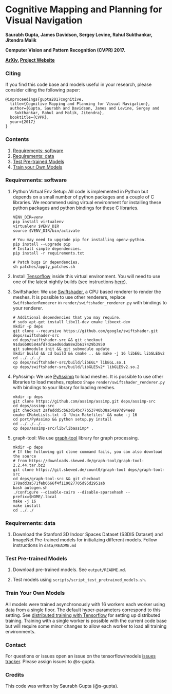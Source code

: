 # Cognitive Mapping and Planning for Visual Navigation
**Saurabh Gupta, James Davidson, Sergey Levine, Rahul Sukthankar, Jitendra Malik**

**Computer Vision and Pattern Recognition (CVPR) 2017.**

**[ArXiv](https://arxiv.org/abs/1702.03920), 
[Project Website](https://sites.google.com/corp/view/cognitive-mapping-and-planning/)**

### Citing
If you find this code base and models useful in your research, please consider
citing the following paper:
  ```
  @inproceedings{gupta2017cognitive,
    title={Cognitive Mapping and Planning for Visual Navigation},
    author={Gupta, Saurabh and Davidson, James and Levine, Sergey and
      Sukthankar, Rahul and Malik, Jitendra},
    booktitle={CVPR},
    year={2017}
  }
  ```

### Contents
1.  [Requirements: software](#requirements-software)
2.  [Requirements: data](#requirements-data)
3.  [Test Pre-trained Models](#test-pre-trained-models)
4.  [Train your Own Models](#train-your-own-models)

### Requirements: software
1.  Python Virtual Env Setup: All code is implemented in Python but depends on a
    small number of python packages and a couple of C libraries. We recommend
    using virtual environment for installing these python packages and python
    bindings for these C libraries.
      ```Shell
      VENV_DIR=venv
      pip install virtualenv
      virtualenv $VENV_DIR
      source $VENV_DIR/bin/activate
      
      # You may need to upgrade pip for installing openv-python.
      pip install --upgrade pip
      # Install simple dependencies.
      pip install -r requirements.txt

      # Patch bugs in dependencies.
      sh patches/apply_patches.sh
      ```

2.  Install [Tensorflow](https://www.tensorflow.org/) inside this virtual
    environment. You will need to use one of the latest nightly builds 
    (see instructions [here](https://github.com/tensorflow/tensorflow#installation)).

3.  Swiftshader: We use
    [Swiftshader](https://github.com/google/swiftshader.git), a CPU based
    renderer to render the meshes.  It is possible to use other renderers,
    replace `SwiftshaderRenderer` in `render/swiftshader_renderer.py` with
    bindings to your renderer. 
    ```Shell
    # Additional dependencies that you may require.
    # sudo apt-get install libx11-dev cmake libxext-dev
    mkdir -p deps
    git clone --recursive https://github.com/google/swiftshader.git deps/swiftshader-src
    cd deps/swiftshader-src && git checkout 91da6b00584afd7dcaed66da88e2b617429b3950
    git submodule init && git submodule update
    mkdir build && cd build && cmake .. && make -j 16 libEGL libGLESv2
    cd ../../../
    cp deps/swiftshader-src/build/libEGL* libEGL.so.1
    cp deps/swiftshader-src/build/libGLESv2* libGLESv2.so.2
    ```

4.  PyAssimp: We use [PyAssimp](https://github.com/assimp/assimp.git) to load
    meshes.  It is possible to use other libraries to load meshes, replace
    `Shape` `render/swiftshader_renderer.py` with bindings to your library for
    loading meshes. 
    ```Shell
    mkdir -p deps
    git clone https://github.com/assimp/assimp.git deps/assimp-src
    cd deps/assimp-src
    git checkout 2afeddd5cb63d14bc77b53740b38a54a97d94ee8
    cmake CMakeLists.txt -G 'Unix Makefiles' && make -j 16
    cd port/PyAssimp && python setup.py install
    cd ../../../..
    cp deps/assimp-src/lib/libassimp* .
    ```

5.  graph-tool: We use [graph-tool](https://git.skewed.de/count0/graph-tool)
    library for graph processing.
    ```Shell
    mkdir -p deps
    # If the following git clone command fails, you can also download the source
    # from https://downloads.skewed.de/graph-tool/graph-tool-2.2.44.tar.bz2
    git clone https://git.skewed.de/count0/graph-tool deps/graph-tool-src
    cd deps/graph-tool-src && git checkout 178add3a571feb6666f4f119027705d95d2951ab
    bash autogen.sh
    ./configure --disable-cairo --disable-sparsehash --prefix=$HOME/.local
    make -j 16
    make install
    cd ../../
    ```

### Requirements: data
1.  Download the Stanford 3D Indoor Spaces Dataset (S3DIS Dataset) and ImageNet
    Pre-trained models for initializing different models. Follow instructions in
    `data/README.md`

### Test Pre-trained Models
1.  Download pre-trained models. See `output/README.md`.

2.  Test models using `scripts/script_test_pretrained_models.sh`.

### Train Your Own Models
All models were trained asynchronously with 16 workers each worker using data
from a single floor. The default hyper-parameters correspond to this setting.
See [distributed training with
Tensorflow](https://www.tensorflow.org/deploy/distributed) for setting up
distributed training. Training with a single worker is possible with the current
code base but will require some minor changes to allow each worker to load all
training environments.

### Contact
For questions or issues open an issue on the tensorflow/models [issues
tracker](https://github.com/tensorflow/models/issues). Please assign issues to
@s-gupta.

### Credits
This code was written by Saurabh Gupta (@s-gupta).
